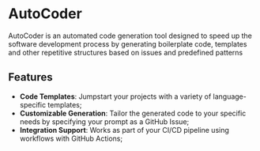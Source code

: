 # AutoCoder
AutoCoder is an automated code generation tool designed to speed up the software development process by generating boilerplate code, templates and other repetitive structures based on issues and predefined patterns

## Features
* __Code Templates__: Jumpstart your projects with a variety of language-specific templates;
* __Customizable Generation__: Tailor the generated code to your specific needs by specifying your prompt as a GitHub Issue;
* __Integration Support__: Works as part of your CI/CD pipeline using workflows with GitHub Actions;
